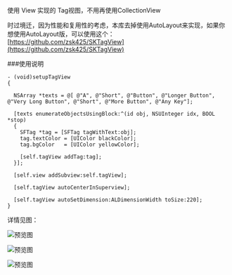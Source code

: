使用 View 实现的 Tag视图，不用再使用CollectionView

时过境迁，因为性能和复用性的考虑，本库去掉使用AutoLayout来实现，如果你想使用AutoLayout版，可以使用这个：[https://github.com/zsk425/SKTagView](https://github.com/zsk425/SKTagView)


###使用说明

```objc
- (void)setupTagView
{

  NSArray *texts = @[ @"A", @"Short", @"Button", @"Longer Button", @"Very Long Button", @"Short", @"More Button", @"Any Key"];

  [texts enumerateObjectsUsingBlock:^(id obj, NSUInteger idx, BOOL *stop)
  {
    SFTag *tag = [SFTag tagWithText:obj];
    tag.textColor = [UIColor blackColor];
    tag.bgColor   = [UIColor yellowColor];

    [self.tagView addTag:tag];
  }];

  [self.view addSubview:self.tagView];

  [self.tagView autoCenterInSuperview];

  [self.tagView autoSetDimension:ALDimensionWidth toSize:220];
}
```

详情见图：

![预览图][1]

![预览图][2]

![预览图][3]


  [1]: http://i3.tietuku.com/f55315bbb964ce21.jpg
  [2]: https://github.com/YiQieSuiYuan/SFTagView/SFTagView-1.png
  [3]: https://github.com/YiQieSuiYuan/SFTagView/SFTagView-2.png


